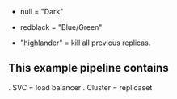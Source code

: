 * null = "Dark"

* redblack = "Blue/Green"

* "highlander" = kill all previous replicas.

## This example pipeline contains
 . SVC =  load balancer
 . Cluster =  replicaset